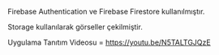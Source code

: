 Firebase Authentication ve Firebase Firestore  kullanılmıştır. 

Storage kullanılarak görseller çekilmiştir.

Uygulama Tanıtım Videosu = https://youtu.be/N5TALTGJQzE
